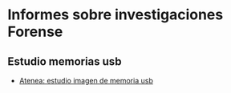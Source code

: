 # Informes sobre investigaciones Forense

## Estudio memorias usb
<ul>
  <li><a href="https://github.com/aguayro/ciberseguridad/blob/0d14beb62a6d6a8e8b2461eef7aae74cb43552c0/Forensic/An%C3%A1lisis%20Forense%20-%20Incidente%20seguridad%20unidad%20usb%20caso%2001.pdf">Atenea: estudio imagen de memoria usb</li>
</ul>
